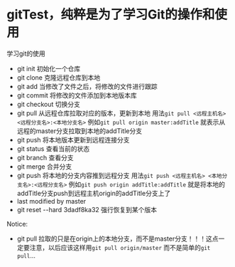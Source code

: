 # gitTest，纯粹是为了学习Git的操作和使用
学习git的使用

 - git init 初始化一个仓库
 - git clone 克隆远程仓库到本地
 - git add 当修改了文件之后，将修改的文件进行跟踪
 - git commit 将修改的文件添加到本地版本库
 - git checkout 切换分支
 - git pull 从远程仓库拉取对应的版本，更新到本地
    用法`git pull <远程主机名> <远程分支名>:<本地分支名>`
    例如`git pull origin master:addTitle`
    就表示从远程的master分支拉取到本地的addTitle分支
 - git push 将本地版本更新到远程连接分支
 - git status 查看当前的状态
 - git branch 查看分支
 - git merge 合并分支
 - git push 将本地的分支内容推到远程分支
    用法`git push <远程主机名> <本地分支名>:<远程分支名>`
    例如`git push origin addTitle:addTitle`
    就是将本地的addTitle分支push到远程主机origin的addTitle分支上了
 - last modified by master
 - git reset --hard 3dadf8ka32 强行恢复到某个版本

Notice:
 - git pull 拉取的只是在origin上的本地分支，而不是master分支！！！这点一定要注意，以后应该这样用`git pull origin/master`
    而不是简单的`git pull`... 
